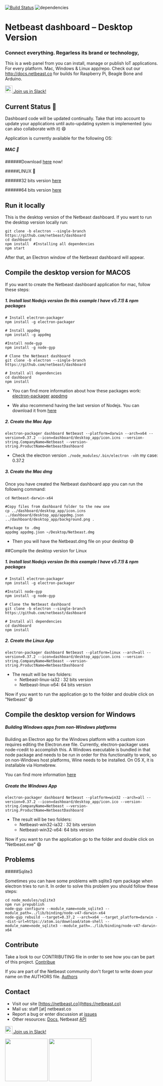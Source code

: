 [![Build Status](https://travis-ci.org/netbeast/dashboard.svg)](https://travis-ci.org/netbeast/dashboard)
![dependencies](https://david-dm.org/netbeast/dashboard.svg)

# Netbeast dashboard – Desktop Version
### Connect everything. Regarless its brand or technology,

This is a web panel from you can install, manage or publish IoT applications. For every platform. Mac, Windows & Linux app/repo. Check out our http://docs.netbeast.co for builds for Raspberry Pi, Beagle Bone and Arduino.

[<img src="https://slack.com/img/slack_hash_128.v1442100037.png" height="24px" width="auto"/> Join us in Slack!](https://netbeastco.typeform.com/to/VGLexg)

## Current Status :rocket:

Dashboard code will be updated continually. Take that into account to update your applications until auto-updating system is implemented (you can also collaborate with it) :smile:

Application is currently available for the following OS:

##### MAC :apple:

######Download [here](http://bit.ly/1TgUVhO) now!

#####LINUX :rocket:

######32 bits version [here](http://bit.ly/1VglPtE)

######64 bits version [here](http://bit.ly/22KDZTv)


## Run it locally
This is the desktop version of the Netbeast dashboard. If you want to run the desktop version locally run:

```
git clone -b electron --single-branch https://github.com/netbeast/dashboard
cd dashboard
npm install  #Installing all dependencies
npm start
```

After that, an Electron window of the Netbeast dashboard will appear.

## Compile the desktop version for MACOS

If you want to create the Netbeast dashboard application for mac, follow these steps:

##### 1. Install last Nodejs version (In this example I have v5.7.1) & npm packages

```
# Install electron-packager
npm install -g electron-packager

# Install appdmg
npm install -g appdmg

#Install node-gyp
npm install -g node-gyp

# Clone the Netbeast dashboard
git clone -b electron --single-branch https://github.com/netbeast/dashboard

# Install all dependencies
cd dashboard
npm install
```

- You can find more information about how these packages work: [electron-packager](https://github.com/electron-userland/electron-packager) [appdmg](https://github.com/LinusU/node-appdmg)

- We also recommend having the last version of Nodejs. You can download it from [here](https://nodejs.org/en/)

##### 2. Create the Mac App

```
electron-packager dashboard Netbeast --platform=darwin --arch=x64 --version=0.37.2 --icon=dashboard/desktop_app/icon.icns --version-string.CompanyName=Netbeast --version-string.ProductName=NetbeastDashboard
```

-  Check the electron version ```./node_modules/.bin/electron -v```in my case: 0.37.2

##### 3. Create the Mac dmg

Once you have created the Netbeast dashboard app you can run the following command:


```
cd Netbeast-darwin-x64

#Copy files from dashboard folder to the new one
cp ../dashboard/desktop_app/icon.icns ../dashboard/desktop_app/appdmg.json ../dashboard/desktop_app/background.png .

#Package to .dmg
appdmg appdmg.json ~/Desktop/Netbeast.dmg
```

- Then you will have the Netbeast.dmg file on your desktop :smile:

##Compile the desktop version for Linux

##### 1. Install last Nodejs version (In this example I have v5.7.1) & npm packages

```
# Install electron-packager
npm install -g electron-packager

#Install node-gyp
npm install -g node-gyp

# Clone the Netbeast dashboard
git clone -b electron --single-branch https://github.com/netbeast/dashboard

# Install all dependencies
cd dashboard
npm install
```

##### 2. Create the Linux App

```
electron-packager dashboard Netbeast --platform=linux --arch=all --version=0.37.2 --icon=dashboard/desktop_app/icon.icns --version-string.CompanyName=Netbeast --version-string.ProductName=NetbeastDashboard
```

- The result will be two folders: 
  - Netbeast-linux-ia32 : 32 bits version
  - Netbeast-linux-x64: 64 bits version

Now if you want to run the application go to the folder and double click on "Netbeast" :smile:

## Compile the desktop version for Windows

##### Building Windows apps from non-Windows platforms

Building an Electron app for the Windows platform with a custom icon requires editing the Electron.exe file. Currently, electron-packager uses node-rcedit to accomplish this. A Windows executable is bundled in that node package and needs to be run in order for this functionality to work, so on non-Windows host platforms, Wine needs to be installed. On OS X, it is installable via Homebrew.

You can find more information [here](https://github.com/electron-userland/electron-packager)

##### Create the Windows App

```
electron-packager dashboard Netbeast --platform=win32 --arch=all --version=0.37.2 --icon=dashboard/desktop_app/icon.ico --version-string.CompanyName=Netbeast --version-string.ProductName=NetbeastDashboard
```

- The result will be two folders: 
  - Netbeast-win32-ia32 : 32 bits version
  - Netbeast-win32-x64: 64 bits version

Now if you want to run the application go to the folder and double click on "Netbeast.exe" :smile:

## Problems

#####Sqlite3

Sometimes you can have some problems with sqlite3 npm package when electron tries to run it. In order to solve this problem you should follow these steps:

```
cd node_modules/sqlite3
npm run prepublish
node-gyp configure --module_name=node_sqlite3 --module_path=../lib/binding/node-v47-darwin-x64
node-gyp rebuild --target=0.37.2 --arch=x64 --target_platform=darwin --dist-url=https://atom.io/download/atom-shell --module_name=node_sqlite3 --module_path=../lib/binding/node-v47-darwin-x64
```

## Contribute

Take a look to our CONTRIBUTING file in order to see how you can be part of this project. [Contribue](https://github.com/netbeast/dashboard/blob/master/CONTRIBUTING.md)

If you are part of the Netbeast community don't forget to write down your name on the AUTHORS file. [Authors](https://github.com/netbeast/dashboard/blob/master/AUTHORS)

## Contact
* Visit our site [https://netbeast.co](https://netbeast.co)
* Mail us: staff [at] netbeast.co
* Report a bug or enter discussion at [issues](https://github.com/netbeast/docs/issues)
* Other resources: [Docs](https://github.com/netbeast/docs/wiki), Netbeast [API](https://github.com/netbeast/API)

[<img src="https://slack.com/img/slack_hash_128.v1442100037.png" height="24px" width="auto"/> Join us in Slack!](https://netbeastco.typeform.com/to/VGLexg)


<img src="https://github.com/netbeast/docs/blob/master/img/open-source.png?raw=true" height="140px" width="auto"/>
<img src="https://github.com/netbeast/docs/blob/master/img/open-hw.png?raw=true" height="140px" width="auto"/>
